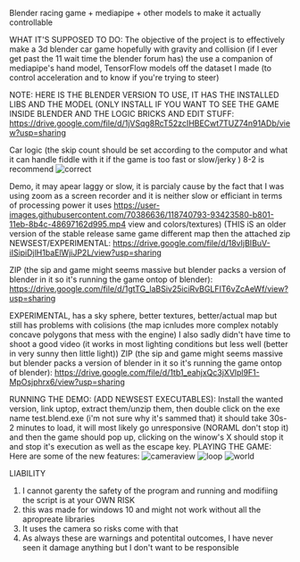 Blender racing game + mediapipe + other models to make it actually controllable

WHAT IT'S SUPPOSED TO DO:
The objective of the project is to effectively make a 3d blender car game hopefully with gravity and collision (if I ever get past the 11 wait time the blender forum has) the
use a companion of mediapipe's hand model, TensorFlow models off the dataset I made (to control acceleration and to know if you're trying to steer)

NOTE:
HERE IS THE BLENDER VERSION TO USE, IT HAS THE INSTALLED LIBS AND THE MODEL (ONLY INSTALL IF YOU WANT TO SEE THE GAME INSIDE BLENDER AND THE LOGIC BRICKS AND EDIT STUFF:
https://drive.google.com/file/d/1jVSqg8RcT52zcIHBECwt7TUZ74n91ADb/view?usp=sharing

Car logic (the skip count should be set according to the computor and what it can handle fiddle with it if the game is too fast or slow/jerky ) 8-2 is recommend 
![correct](https://user-images.githubusercontent.com/70386636/120093804-85c65e80-c0d1-11eb-9b88-3235f05a4612.png)


Demo, it may apear laggy or slow, it is parcialy cause by the fact that I was using zoom as a screen recorder and it is neither slow or efficiant in terms of processing power it uses
https://user-images.githubusercontent.com/70386636/118740793-93423580-b801-11eb-8b4c-48697162d995.mp4 view and colors/textures) (THIS iS an older version of the stable release same game different map then the attached zip
NEWSEST/EXPERIMENTAL:
https://drive.google.com/file/d/18vIjBIBuV-iISipiDjlH1baElWjiJP2L/view?usp=sharing

ZIP (the sip and game might seems massive but blender packs a version of blender in it so it's running the game ontop of blender):
https://drive.google.com/file/d/1gtTG_laBSiv25iciRvBGLFIT6vZcAeWf/view?usp=sharing

EXPERIMENTAL, has a sky sphere, better textures, better/actual map but still has problems with colisions (the map icnludes more complex notably concave polygons that mess with the engine) I also sadly didn't have time to shoot a good video (it works in most lighting conditions but less well (better in very sunny then little light))
ZIP  (the sip and game might seems massive but blender packs a version of blender in it so it's running the game ontop of blender):
https://drive.google.com/file/d/1tb1_eahjxQc3jXVlpl9F1-MpOsjphrx6/view?usp=sharing


RUNNING THE DEMO: (ADD NEWSEST EXECUTABLES):
Install the wanted version, link uptop, extract them/unzip them, then double click on the exe name test.blend.exe (i'm not sure why it's sammed that) it should take 30s-2 minutes to load, it will most likely go unresponsive (NORAML don't stop it) and then the game should pop up, clicking on the winow's X should stop it and stop it's execution as well as the escape key.
PLAYING THE GAME:
Here are some of the new features:
![cameraview](https://user-images.githubusercontent.com/70386636/120596283-6b092800-c3f8-11eb-8e9b-b57487c6eec7.png)
![loop](https://user-images.githubusercontent.com/70386636/120596292-6e041880-c3f8-11eb-9c0c-a4b1e0007efc.png)
![world](https://user-images.githubusercontent.com/70386636/120596335-79efda80-c3f8-11eb-893f-3e44c3ae6cf8.png)

LIABILITY
1. I cannot garenty the safety of the program and running and modifiing the script is at your OWN RISK
2. this was made for windows 10 and might not work without all the apropreate libraries
3. It uses the camera so risks come with that
4. As always these are warnings and potentital outcomes, I have never seen it damage anything but I don't want to be responsible

